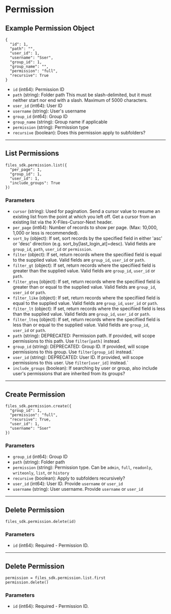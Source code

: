 # Permission

## Example Permission Object

```
{
  "id": 1,
  "path": "",
  "user_id": 1,
  "username": "Sser",
  "group_id": 1,
  "group_name": "",
  "permission": "full",
  "recursive": True
}
```

* `id` (int64): Permission ID
* `path` (string): Folder path This must be slash-delimited, but it must neither start nor end with a slash. Maximum of 5000 characters.
* `user_id` (int64): User ID
* `username` (string): User's username
* `group_id` (int64): Group ID
* `group_name` (string): Group name if applicable
* `permission` (string): Permission type
* `recursive` (boolean): Does this permission apply to subfolders?


---

## List Permissions

```
files_sdk.permission.list({
  "per_page": 1,
  "group_id": 1,
  "user_id": 1,
  "include_groups": True
})
```

### Parameters

* `cursor` (string): Used for pagination.  Send a cursor value to resume an existing list from the point at which you left off.  Get a cursor from an existing list via the X-Files-Cursor-Next header.
* `per_page` (int64): Number of records to show per page.  (Max: 10,000, 1,000 or less is recommended).
* `sort_by` (object): If set, sort records by the specified field in either 'asc' or 'desc' direction (e.g. sort_by[last_login_at]=desc). Valid fields are `group_id`, `path`, `user_id` or `permission`.
* `filter` (object): If set, return records where the specifiied field is equal to the supplied value. Valid fields are `group_id`, `user_id` or `path`.
* `filter_gt` (object): If set, return records where the specifiied field is greater than the supplied value. Valid fields are `group_id`, `user_id` or `path`.
* `filter_gteq` (object): If set, return records where the specifiied field is greater than or equal to the supplied value. Valid fields are `group_id`, `user_id` or `path`.
* `filter_like` (object): If set, return records where the specifiied field is equal to the supplied value. Valid fields are `group_id`, `user_id` or `path`.
* `filter_lt` (object): If set, return records where the specifiied field is less than the supplied value. Valid fields are `group_id`, `user_id` or `path`.
* `filter_lteq` (object): If set, return records where the specifiied field is less than or equal to the supplied value. Valid fields are `group_id`, `user_id` or `path`.
* `path` (string): DEPRECATED: Permission path.  If provided, will scope permissions to this path. Use `filter[path]` instead.
* `group_id` (string): DEPRECATED: Group ID.  If provided, will scope permissions to this group. Use `filter[group_id]` instead.`
* `user_id` (string): DEPRECATED: User ID.  If provided, will scope permissions to this user. Use `filter[user_id]` instead.`
* `include_groups` (boolean): If searching by user or group, also include user's permissions that are inherited from its groups?


---

## Create Permission

```
files_sdk.permission.create({
  "group_id": 1,
  "permission": "full",
  "recursive": True,
  "user_id": 1,
  "username": "Sser"
})
```

### Parameters

* `group_id` (int64): Group ID
* `path` (string): Folder path
* `permission` (string):  Permission type.  Can be `admin`, `full`, `readonly`, `writeonly`, `list`, or `history`
* `recursive` (boolean): Apply to subfolders recursively?
* `user_id` (int64): User ID.  Provide `username` or `user_id`
* `username` (string): User username.  Provide `username` or `user_id`


---

## Delete Permission

```
files_sdk.permission.delete(id)
```

### Parameters

* `id` (int64): Required - Permission ID.


---

## Delete Permission

```
permission = files_sdk.permission.list.first
permission.delete()
```

### Parameters

* `id` (int64): Required - Permission ID.
